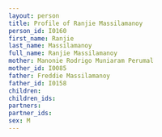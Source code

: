 ```yaml
---
layout: person
title: Profile of Ranjie Massilamanoy
person_id: I0160
first_name: Ranjie
last_name: Massilamanoy
full_name: Ranjie Massilamanoy
mother: Manonie Rodrigo Muniaram Perumal
mother_id: I0085
father: Freddie Massilamanoy
father_id: I0158
children:
children_ids:
partners:
partner_ids:
sex: M
---
```



